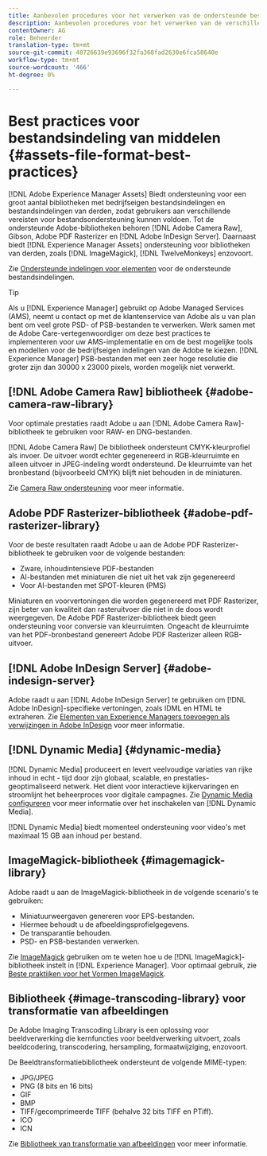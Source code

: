 ```yaml
---
title: Aanbevolen procedures voor het verwerken van de ondersteunde bestandsindelingen
description: Aanbevolen procedures voor het verwerken van de verschillende ondersteunde bestandstypen met [!DNL Experience Manager Assets].
contentOwner: AG
role: Beheerder
translation-type: tm+mt
source-git-commit: 48726639e93696f32fa368fad2630e6fca50640e
workflow-type: tm+mt
source-wordcount: '466'
ht-degree: 0%

---
```



# Best practices voor bestandsindeling van middelen {#assets-file-format-best-practices}

[!DNL Adobe Experience Manager Assets] Biedt ondersteuning voor een groot aantal bibliotheken met bedrijfseigen bestandsindelingen en bestandsindelingen van derden, zodat gebruikers aan verschillende vereisten voor bestandsondersteuning kunnen voldoen. Tot de ondersteunde Adobe-bibliotheken behoren [!DNL Adobe Camera Raw], Gibson, Adobe PDF Rasterizer en [!DNL Adobe InDesign Server]. Daarnaast biedt [!DNL Experience Manager Assets] ondersteuning voor bibliotheken van derden, zoals [!DNL ImageMagick], [!DNL TwelveMonkeys] enzovoort.

Zie [Ondersteunde indelingen voor elementen](/help/assets/assets-formats.md) voor de ondersteunde bestandsindelingen.

>[!TIP]
>
>Als u [!DNL Experience Manager] gebruikt op Adobe Managed Services (AMS), neemt u contact op met de klantenservice van Adobe als u van plan bent om veel grote PSD- of PSB-bestanden te verwerken. Werk samen met de Adobe Care-vertegenwoordiger om deze best practices te implementeren voor uw AMS-implementatie en om de best mogelijke tools en modellen voor de bedrijfseigen indelingen van de Adobe te kiezen. [!DNL Experience Manager] PSB-bestanden met een zeer hoge resolutie die groter zijn dan 30000 x 23000 pixels, worden mogelijk niet verwerkt.

## [!DNL Adobe Camera Raw] bibliotheek  {#adobe-camera-raw-library}

Voor optimale prestaties raadt Adobe u aan [!DNL Adobe Camera Raw]-bibliotheek te gebruiken voor RAW- en DNG-bestanden.

[!DNL Adobe Camera Raw] De bibliotheek ondersteunt CMYK-kleurprofiel als invoer. De uitvoer wordt echter gegenereerd in RGB-kleurruimte en alleen uitvoer in JPEG-indeling wordt ondersteund. De kleurruimte van het bronbestand (bijvoorbeeld CMYK) blijft niet behouden in de miniaturen.

Zie [Camera Raw ondersteuning](/help/assets/camera-raw.md) voor meer informatie.

## Adobe PDF Rasterizer-bibliotheek {#adobe-pdf-rasterizer-library}

Voor de beste resultaten raadt Adobe u aan de Adobe PDF Rasterizer-bibliotheek te gebruiken voor de volgende bestanden:

* Zware, inhoudintensieve PDF-bestanden
* AI-bestanden met miniaturen die niet uit het vak zijn gegenereerd
* Voor AI-bestanden met SPOT-kleuren (PMS)

Miniaturen en voorvertoningen die worden gegenereerd met PDF Rasterizer, zijn beter van kwaliteit dan rasteruitvoer die niet in de doos wordt weergegeven. De Adobe PDF Rasterizer-bibliotheek biedt geen ondersteuning voor conversie van kleurruimten. Ongeacht de kleurruimte van het PDF-bronbestand genereert Adobe PDF Rasterizer alleen RGB-uitvoer.

## [!DNL Adobe InDesign Server] {#adobe-indesign-server}

Adobe raadt u aan [!DNL Adobe InDesign Server] te gebruiken om [!DNL Adobe InDesign]-specifieke vertoningen, zoals IDML en HTML te extraheren. Zie [Elementen van Experience Managers toevoegen als verwijzingen in Adobe InDesign](/help/assets/managing-linked-subassets.md#refai) voor meer informatie.

## [!DNL Dynamic Media] {#dynamic-media}

[!DNL Dynamic Media] produceert en levert veelvoudige variaties van rijke inhoud in echt - tijd door zijn globaal, scalable, en prestaties-geoptimaliseerd netwerk. Het dient voor interactieve kijkervaringen en stroomlijnt het beheerproces voor digitale campagnes. Zie [Dynamic Media configureren](/help/assets/config-dynamic.md) voor meer informatie over het inschakelen van [!DNL Dynamic Media].

[!DNL Dynamic Media] biedt momenteel ondersteuning voor video&#39;s met maximaal 15 GB aan inhoud per bestand.

## ImageMagick-bibliotheek {#imagemagick-library}

Adobe raadt u aan de ImageMagick-bibliotheek in de volgende scenario&#39;s te gebruiken:

* Miniatuurweergaven genereren voor EPS-bestanden.
* Hiermee behoudt u de afbeeldingsprofielgegevens.
* De transparantie behouden.
* PSD- en PSB-bestanden verwerken.

Zie [ImageMagick](/help/assets/media-handlers.md#an-example-using-imagemagick) gebruiken om te weten hoe u de [!DNL ImageMagick]-bibliotheek instelt in [!DNL Experience Manager]. Voor optimaal gebruik, zie [Beste praktijken voor het Vormen ImageMagick](/help/assets/best-practices-for-imagemagick.md).

## Bibliotheek {#image-transcoding-library} voor transformatie van afbeeldingen

De Adobe Imaging Transcoding Library is een oplossing voor beeldverwerking die kernfuncties voor beeldverwerking uitvoert, zoals beeldcodering, transcodering, hersampling, formaatwijziging, enzovoort.

De Beeldtransformatiebibliotheek ondersteunt de volgende MIME-typen:

* JPG/JPEG
* PNG (8 bits en 16 bits)
* GIF
* BMP
* TIFF/gecomprimeerde TIFF (behalve 32 bits TIFF en PTiff).
* ICO
* ICN

Zie [Bibliotheek van transformatie van afbeeldingen](/help/assets/imaging-transcoding-library.md) voor meer informatie.
